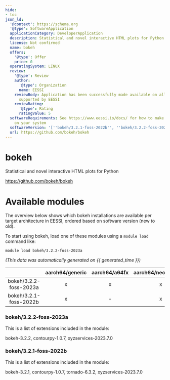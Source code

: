 ```yaml
---
hide:
- toc
json_ld:
  '@context': https://schema.org
  '@type': SoftwareApplication
  applicationCategory: DeveloperApplication
  description: Statistical and novel interactive HTML plots for Python
  license: Not confirmed
  name: bokeh
  offers:
    '@type': Offer
    price: 0
  operatingSystem: LINUX
  review:
    '@type': Review
    author:
      '@type': Organization
      name: EESSI
    reviewBody: Application has been successfully made available on all architectures
      supported by EESSI
    reviewRating:
      '@type': Rating
      ratingValue: 5
  softwareRequirements: See https://www.eessi.io/docs/ for how to make EESSI available
    on your system
  softwareVersion: '[''bokeh/3.2.1-foss-2022b'', ''bokeh/3.2.2-foss-2023a'']'
  url: https://github.com/bokeh/bokeh
---
```


bokeh
=====


Statistical and novel interactive HTML plots for Python

https://github.com/bokeh/bokeh
# Available modules


The overview below shows which bokeh installations are available per target architecture in EESSI, ordered based on software version (new to old).

To start using bokeh, load one of these modules using a `module load` command like:

```shell
module load bokeh/3.2.2-foss-2023a
```

*(This data was automatically generated on {{ generated_time }})*

| |aarch64/generic|aarch64/a64fx|aarch64/neoverse_n1|aarch64/neoverse_v1|aarch64/nvidia/grace|x86_64/generic|x86_64/amd/zen2|x86_64/amd/zen3|x86_64/amd/zen4|x86_64/intel/cascadelake|x86_64/intel/haswell|x86_64/intel/icelake|x86_64/intel/sapphirerapids|x86_64/intel/skylake_avx512|
| :---: | :---: | :---: | :---: | :---: | :---: | :---: | :---: | :---: | :---: | :---: | :---: | :---: | :---: | :---: |
|bokeh/3.2.2-foss-2023a|x|x|x|x|x|x|x|x|x|x|x|x|x|x|
|bokeh/3.2.1-foss-2022b|x|-|x|x|x|x|x|x|x|x|x|x|x|x|


### bokeh/3.2.2-foss-2023a

This is a list of extensions included in the module:

bokeh-3.2.2, contourpy-1.0.7, xyzservices-2023.7.0

### bokeh/3.2.1-foss-2022b

This is a list of extensions included in the module:

bokeh-3.2.1, contourpy-1.0.7, tornado-6.3.2, xyzservices-2023.7.0
